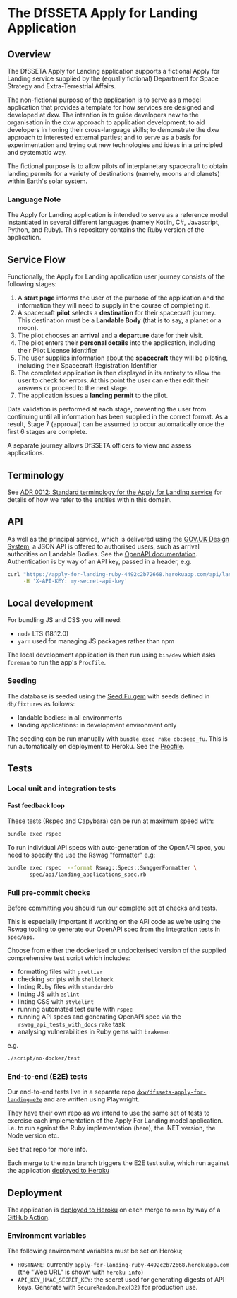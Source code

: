 # The DfSSETA Apply for Landing Application

## Overview

The DfSSETA Apply for Landing application supports a fictional Apply for Landing
service supplied by the (equally fictional) Department for Space Strategy and
Extra-Terrestrial Affairs.

The non-fictional purpose of the application is to serve as a model application
that provides a template for how services are designed and developed at dxw. The
intention is to guide developers new to the organisation in the dxw approach to
application development; to aid developers in honing their cross-language
skills; to demonstrate the dxw approach to interested external parties; and to
serve as a basis for experimentation and trying out new technologies and ideas
in a principled and systematic way.

The fictional purpose is to allow pilots of interplanetary spacecraft to obtain
landing permits for a variety of destinations (namely, moons and planets) within
Earth's solar system.

### Language Note

The Apply for Landing application is intended to serve as a reference model
instantiated in several different languages (namely Kotlin, C#, Javascript,
Python, and Ruby). This repository contains the Ruby version of the application.

## Service Flow

Functionally, the Apply for Landing application user journey consists of the
following stages:

1. A **start page** informs the user of the purpose of the application and the
   information they will need to supply in the course of completing it.
2. A spacecraft **pilot** selects a **destination** for their spacecraft
   journey. This destination must be a **Landable Body** (that is to say, a
   planet or a moon).
3. The pilot chooses an **arrival** and a **departure** date for their visit.
4. The pilot enters their **personal details** into the application, including
   their Pilot License Identifier
5. The user supplies information about the **spacecraft** they will be piloting,
   including their Spacecraft Registration Identifier
6. The completed application is then displayed in its entirety to allow the user
   to check for errors. At this point the user can either edit their answers or
   proceed to the next stage.
7. The application issues a **landing permit** to the pilot.

Data validation is performed at each stage, preventing the user from continuing
until all information has been supplied in the correct format. As a result,
Stage 7 (approval) can be assumed to occur automatically once the first 6 stages
are complete.

A separate journey allows DfSSETA officers to view and assess applications.

## Terminology

See
[ADR 0012: Standard terminology for the Apply for Landing service](./doc/architecture/decisions/0012-standard-terminology.md)
for details of how we refer to the entities within this domain.

## API

As well as the principal service, which is delivered using the [GOV.UK
Design System][], a JSON API is offered to authorised users, such as arrival
authorities on Landable Bodies. See the [OpenAPI documentation][]. Authentication
is by way of an API key, passed in a header, e.g.

```sh
curl "https://apply-for-landing-ruby-4492c2b72668.herokuapp.com/api/landing-applications" \
     -H 'X-API-KEY: my-secret-api-key'
```

## Local development

For bundling JS and CSS you will need:

- `node` LTS (18.12.0)
- `yarn` used for managing JS packages rather than npm

The local development application is then run using `bin/dev` which asks
`foreman` to run the app's `Procfile`.

### Seeding

The database is seeded using the [Seed Fu gem][] with seeds defined in
`db/fixtures` as follows:

- landable bodies: in all environments
- landing applications: in development environment only

The seeding can be run manually with `bundle exec rake db:seed_fu`. This is run
automatically on deployment to Heroku. See the [Procfile](./Procfile).

## Tests

### Local unit and integration tests

#### Fast feedback loop

These tests (Rspec and Capybara) can be run at maximum speed with:

```sh
bundle exec rspec
```

To run individual API specs with auto-generation of the OpenAPI spec, you need
to specify the use the Rswag "formatter" e.g:

```sh
bundle exec rspec  --format Rswag::Specs::SwaggerFormatter \
       spec/api/landing_applications_spec.rb
```

### Full pre-commit checks

Before committing you should run our complete set of checks and tests.

This is especially important if working on the API code as we're using the Rswag
tooling to generate our OpenAPI spec from the integration tests in `spec/api`.

Choose from either the dockerised or undockerised version of the supplied
comprehensive test script which includes:

- formatting files with `prettier`
- checking scripts with `shellcheck`
- linting Ruby files with `standardrb`
- linting JS with `eslint`
- linting CSS with `stylelint`
- running automated test suite with `rspec`
- running API specs and generating OpenAPI spec via the
  `rswag_api_tests_with_docs` `rake` task
- analysing vulnerabilities in Ruby gems with `brakeman`

e.g.

```sh
./script/no-docker/test
```

### End-to-end (E2E) tests

Our end-to-end tests live in a separate repo
[`dxw/dfsseta-apply-for-landing-e2e`][] and are written using Playwright.

They have their own repo as we intend to use the same set of tests to exercise
each implementation of the Apply For Landing model application. i.e. to run
against the Ruby implementation (here), the .NET version, the Node version etc.

See that repo for more info.

Each merge to the `main` branch triggers the E2E test suite, which run against
the application [deployed to Heroku][]

## Deployment

The application is [deployed to Heroku][] on each merge to `main` by way of a
[GitHub Action][].

### Environment variables

The following environment variables must be set on Heroku;

- `HOSTNAME`: currently `apply-for-landing-ruby-4492c2b72668.herokuapp.com` (the
  "Web URL" is shown with `heroku info`)
- `API_KEY_HMAC_SECRET_KEY`: the secret used for generating digests of API keys.
  Generate with `SecureRandom.hex(32)` for production use.

[Seed Fu gem]: https://github.com/mbleigh/seed-fu
[`dxw/dfsseta-apply-for-landing-e2e`]:
  https://github.com/dxw/dfsseta-apply-for-landing-e2e
[GitHub Action]:
  https://github.com/dxw/dfsseta-apply-for-landing-ruby/blob/main/.github/workflows/heroku-deployment.yml
[deployed to Heroku]: https://apply-for-landing-ruby-4492c2b72668.herokuapp.com/
[GOV.UK Design System]: https://design-system.service.gov.uk
[OpenAPI documentation]:
  https://apply-for-landing-ruby-4492c2b72668.herokuapp.com/api-docs/
